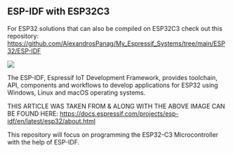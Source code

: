 ESP-IDF with ESP32C3
-----


For ESP32 solutions that can also be compiled on ESP32C3 check out this repository: https://github.com/AlexandrosPanag/My_Espressif_Systems/tree/main/ESP32/ESP-IDF

![](https://pic4.zhimg.com/v2-5ee59ad347ccef2d6fa2e030b014da3f_ipico.jpg)

The ESP-IDF, Espressif IoT Development Framework, provides toolchain, API, components and workflows to develop applications for ESP32 using Windows, Linux and macOS operating systems.


THIS ARTICLE WAS TAKEN FROM & ALONG WITH THE ABOVE IMAGE CAN BE FOUND HERE: https://docs.espressif.com/projects/esp-idf/en/latest/esp32/about.html

This repository will focus on programming the ESP32-C3 Microcontroller with the help of ESP-IDF.


